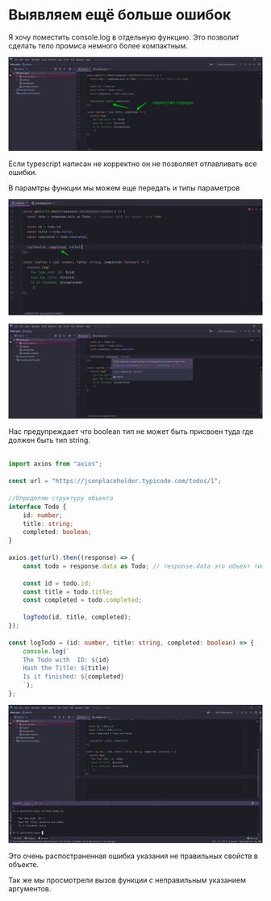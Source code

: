 # Выявляем ещё больше ошибок

Я хочу поместить console.log в отдельную функцию. Это позволит сделать тело промиса немного более компактным.

![](img/001.jpg)

Если typescript написан не корректно он не позволяет отлавливать все ошибки.

В парамтры функции мы можем еще передать и типы параметров

![](img/002.jpg)

![](img/003.jpg)

Нас предупреждает что boolean тип не может быть присвоен туда где должен быть тип string.

```ts

import axios from "axios";

const url = "https://jsonplaceholder.typicode.com/todos/1";

//Определяю структуру объекта
interface Todo {
    id: number;
    title: string;
    completed: boolean;
}

axios.get(url).then((response) => {
    const todo = response.data as Todo; // response.data это объект типа Todo

    const id = todo.id;
    const title = todo.title;
    const completed = todo.completed;

    logTodo(id, title, completed);
});

const logTodo = (id: number, title: string, completed: boolean) => {
    console.log(`
    The Todo with  ID: ${id}
    Hash the Title: ${title}
    Is it finished: ${completed}
    `);
};

```

![](img/004.jpg)

Это очень распостраненная ошибка указания не правильных свойств в объекте.

Так же мы просмотрели вызов функции с неправильным указанием аргументов.